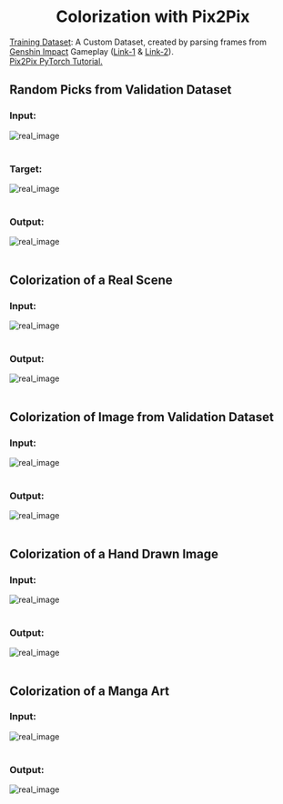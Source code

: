 <h1 align="center">Colorization with Pix2Pix</h1>

[Training Dataset](https://www.kaggle.com/ani717/genshin-impact-gameplay-frames-dataset-for-gans): A Custom Dataset, created by parsing frames from [Genshin Impact](https://genshin.mihoyo.com/en/home) Gameplay ([Link-1](https://youtu.be/iF2qlgUJqXw) & [Link-2](https://youtu.be/xawojgTzTkE)).<br/>
[Pix2Pix PyTorch Tutorial.](https://youtu.be/SuddDSqGRzg)<br/>

## Random Picks from Validation Dataset
### Input:<br/>
<img src="https://github.com/ANI717/Colorization_with_Pix2Pix/blob/main/results/input.png" alt="real_image" class="inline"/><br/>
<br/>
### Target:<br/>
<img src="https://github.com/ANI717/Colorization_with_Pix2Pix/blob/main/results/real.png" alt="real_image" class="inline"/><br/>
<br/>
### Output:<br/>
<img src="https://github.com/ANI717/Colorization_with_Pix2Pix/blob/main/results/fake_epoch9_step59.png" alt="real_image" class="inline"/><br/>
<br/>
## Colorization of a Real Scene
### Input:<br/>
<img src="https://github.com/ANI717/Colorization_with_Pix2Pix/blob/main/sample/sample2.jpg" alt="real_image" class="inline"/><br/>
<br/>
### Output:<br/>
<img src="https://github.com/ANI717/Colorization_with_Pix2Pix/blob/main/sample/output_sample2.jpg" alt="real_image" class="inline"/><br/>
<br/>
## Colorization of Image from Validation Dataset
### Input:<br/>
<img src="https://github.com/ANI717/Colorization_with_Pix2Pix/blob/main/sample/sample7.jpg" alt="real_image" class="inline"/><br/>
<br/>
### Output:<br/>
<img src="https://github.com/ANI717/Colorization_with_Pix2Pix/blob/main/sample/output_sample7.jpg" alt="real_image" class="inline"/><br/>
<br/>
## Colorization of a Hand Drawn Image
### Input:<br/>
<img src="https://github.com/ANI717/Colorization_with_Pix2Pix/blob/main/sample/sample6.jpg" alt="real_image" class="inline"/><br/>
<br/>
### Output:<br/>
<img src="https://github.com/ANI717/Colorization_with_Pix2Pix/blob/main/sample/output_sample6.jpg" alt="real_image" class="inline"/><br/>
<br/>
## Colorization of a Manga Art
### Input:<br/>
<img src="https://github.com/ANI717/Colorization_with_Pix2Pix/blob/main/sample/sample3.jpg" alt="real_image" class="inline"/><br/>
<br/>
### Output:<br/>
<img src="https://github.com/ANI717/Colorization_with_Pix2Pix/blob/main/sample/output_sample3.jpg" alt="real_image" class="inline"/><br/>
